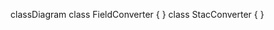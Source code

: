 <script src="https://cdn.jsdelivr.net/npm/mermaid/dist/mermaid.min.js"></script>
<div class="mermaid">

classDiagram
  class FieldConverter {
  }
  class StacConverter {
  }


</div>